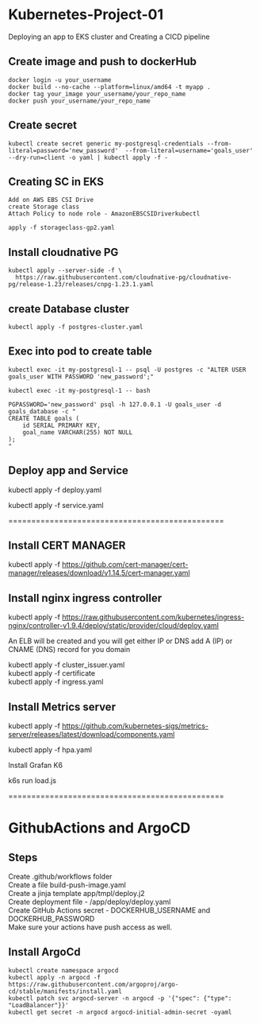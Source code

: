 # Kubernetes-Project-01
Deploying an app to EKS cluster and Creating a CICD pipeline

## Create image and push to dockerHub
` docker login -u your_username `                  
` docker build --no-cache --platform=linux/amd64 -t myapp . `                         
` docker tag your_image your_username/your_repo_name `                                        
` docker push your_username/your_repo_name `

## Create secret 
```
kubectl create secret generic my-postgresql-credentials --from-literal=password='new_password'  --from-literal=username='goals_user'  --dry-run=client -o yaml | kubectl apply -f -
```

## Creating SC in EKS
```
Add on AWS EBS CSI Drive 
create Storage class
Attach Policy to node role - AmazonEBSCSIDriverkubectl

apply -f storageclass-gp2.yaml
```

## Install cloudnative PG
```
kubectl apply --server-side -f \
  https://raw.githubusercontent.com/cloudnative-pg/cloudnative-pg/release-1.23/releases/cnpg-1.23.1.yaml
```
## create Database cluster
`kubectl apply -f postgres-cluster.yaml`


## Exec into pod to create table

```
kubectl exec -it my-postgresql-1 -- psql -U postgres -c "ALTER USER goals_user WITH PASSWORD 'new_password';"

kubectl exec -it my-postgresql-1 -- bash

PGPASSWORD='new_password' psql -h 127.0.0.1 -U goals_user -d goals_database -c "
CREATE TABLE goals (
    id SERIAL PRIMARY KEY,
    goal_name VARCHAR(255) NOT NULL
);
"
```

## Deploy app and Service
kubectl apply -f deploy.yaml

kubectl apply -f service.yaml



===============================================
## Install CERT MANAGER
kubectl apply -f https://github.com/cert-manager/cert-manager/releases/download/v1.14.5/cert-manager.yaml

## Install nginx ingress controller 
kubectl apply -f https://raw.githubusercontent.com/kubernetes/ingress-nginx/controller-v1.9.4/deploy/static/provider/cloud/deploy.yaml

An ELB will be created and you will get either IP or DNS 
add A (IP) or CNAME (DNS) record for you domain 

kubectl apply -f cluster_issuer.yaml                                                          
kubectl apply -f certificate                                                                  
kubectl apply -f ingress.yaml

## Install Metrics server
kubectl apply -f https://github.com/kubernetes-sigs/metrics-server/releases/latest/download/components.yaml

kubectl apply -f hpa.yaml

Install Grafan K6

k6s run load.js

===============================================

# GithubActions and ArgoCD

## Steps 
Create .github/workflows folder                                                                                                          
Create a file build-push-image.yaml                                                                                                      
Create a jinja template app/tmpl/deploy.j2                                                                                               
Create deployment file - /app/deploy/deploy.yaml                                                                                         
Create GitHub Actions secret - DOCKERHUB_USERNAME and DOCKERHUB_PASSWORD                                                                 
Make sure your actions have push access as well.  

## Install ArgoCd
```
kubectl create namespace argocd                                                                                                           
kubectl apply -n argocd -f https://raw.githubusercontent.com/argoproj/argo-cd/stable/manifests/install.yaml                               
kubectl patch svc argocd-server -n argocd -p '{"spec": {"type": "LoadBalancer"}}'                                                         
kubectl get secret -n argocd argocd-initial-admin-secret -oyaml                                                                           

```

